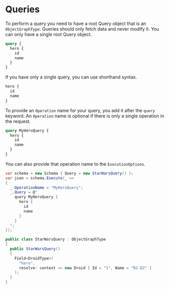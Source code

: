 # Queries

To perform a query you need to have a root Query object that is an `ObjectGraphType`.  Queries should only fetch data and never modify it.  You can only have a single root Query object.

```graphql
query {
  hero {
    id
    name
  }
}
```

If you have only a single query, you can use shorthand syntax.

```graphql
hero {
  id
  name
}
```

To provide an `Operation` name for your query, you add it after the `query` keyword.  An `Operation` name is optional if there is only a single operation in the request.

```graphql
query MyHeroQuery {
  hero {
    id
    name
  }
}
```

You can also provide that operation name to the `ExecutionOptions`.

```csharp
var schema = new Schema { Query = new StarWarsQuery() };
var json = schema.Execute(_ =>
{
  _.OperationName = "MyHeroQuery";
  _.Query = @"
    query MyHeroQuery {
      hero {
        id
        name
      }
    }
  ";
});
```

```csharp
public class StarWarsQuery : ObjectGraphType
{
  public StarWarsQuery()
  {
    Field<DroidType>(
      "hero",
      resolve: context => new Droid { Id = "1", Name = "R2-D2" }
    );
  }
}
```
